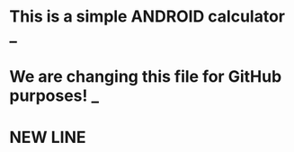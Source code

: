  # This is a simple ANDROID calculator _
 # We are changing this file for GitHub purposes! _
 # NEW LINE    

